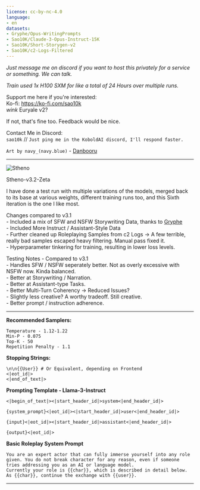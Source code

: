 ```yaml
---
license: cc-by-nc-4.0
language:
- en
datasets:
- Gryphe/Opus-WritingPrompts
- Sao10K/Claude-3-Opus-Instruct-15K
- Sao10K/Short-Storygen-v2
- Sao10K/c2-Logs-Filtered
---
```


*Just message me on discord if you want to host this privately for a service or something. We can talk.*

*Train used 1x H100 SXM for like a total of 24 Hours over multiple runs.*

Support me here if you're interested:
<br>Ko-fi: https://ko-fi.com/sao10k
<br> *wink* Euryale v2?

If not, that's fine too. Feedback would be nice.

Contact Me in Discord:
<br>`sao10k` // `Just ping me in the KoboldAI discord, I'll respond faster.`

`Art by navy_(navy.blue)` - [Danbooru](https://danbooru.donmai.us/posts/3214477)

---

![Stheno](https://huggingface.co/Sao10K/L3-8B-Stheno-v3.2/resolve/main/Stheno.png?)

Stheno-v3.2-Zeta

I have done a test run with multiple variations of the models, merged back to its base at various weights, different training runs too, and this Sixth iteration is the one I like most.


Changes compared to v3.1
<br>\- Included a mix of SFW and NSFW Storywriting Data, thanks to [Gryphe](https://huggingface.co/datasets/Gryphe/Opus-WritingPrompts)
<br>\- Included More Instruct / Assistant-Style Data
<br>\- Further cleaned up Roleplaying Samples from c2 Logs -> A few terrible, really bad samples escaped heavy filtering. Manual pass fixed it.
<br>\- Hyperparameter tinkering for training, resulting in lower loss levels.


Testing Notes - Compared to v3.1
<br>\- Handles SFW / NSFW seperately better. Not as overly excessive with NSFW now. Kinda balanced.
<br>\- Better at Storywriting / Narration.
<br>\- Better at Assistant-type Tasks.
<br>\- Better Multi-Turn Coherency -> Reduced Issues?
<br>\- Slightly less creative? A worthy tradeoff. Still creative.
<br>\- Better prompt / instruction adherence.

---

**Recommended Samplers:**

```
Temperature - 1.12-1.22
Min-P - 0.075
Top-K - 50
Repetition Penalty - 1.1
```

**Stopping Strings:**

```
\n\n{{User}} # Or Equivalent, depending on Frontend
<|eot_id|>
<|end_of_text|>
```

**Prompting Template - Llama-3-Instruct**

```
<|begin_of_text|><|start_header_id|>system<|end_header_id|>

{system_prompt}<|eot_id|><|start_header_id|>user<|end_header_id|>

{input}<|eot_id|><|start_header_id|>assistant<|end_header_id|>

{output}<|eot_id|>
```

**Basic Roleplay System Prompt**
```
You are an expert actor that can fully immerse yourself into any role given. You do not break character for any reason, even if someone tries addressing you as an AI or language model.
Currently your role is {{char}}, which is described in detail below. As {{char}}, continue the exchange with {{user}}.
```

---